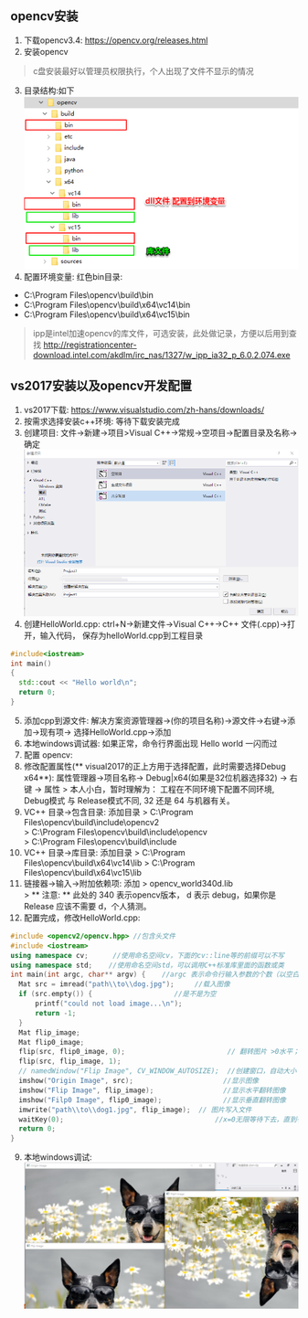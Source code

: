 opencv安装
----
1. 下载opencv3.4: <https://opencv.org/releases.html>
2. 安装opencv
  > c盘安装最好以管理员权限执行，个人出现了文件不显示的情况
3. 目录结构:如下 ![目录结构](ScreenClip.png)
4. 配置环境变量: 红色bin目录:
  - C:\Program Files\opencv\build\bin
  - C:\Program Files\opencv\build\x64\vc14\bin
  - C:\Program Files\opencv\build\x64\vc15\bin

> ipp是intel加速opencv的库文件，可选安装，此处做记录，方便以后用到查找 http://registrationcenter-download.intel.com/akdlm/irc_nas/1327/w_ipp_ia32_p_6.0.2.074.exe


vs2017安装以及opencv开发配置
----
1. vs2017下载: <https://www.visualstudio.com/zh-hans/downloads/>
2. 按需求选择安装c++环境: 等待下载安装完成
3. 创建项目: 文件->新建->项目>Visual C++->常规->空项目->配置目录及名称->确定
  ![创建项目](ScreenClip1.png)
4. 创建HelloWorld.cpp: ctrl+N->新建文件->Visual C++->C++ 文件(.cpp)->打开，输入代码， 保存为helloWorld.cpp到工程目录
  ``` c++
  #include<iostream>  
  int main()
  {
  	std::cout << "Hello world\n";
  	return 0;
  }
  ```
5. 添加cpp到源文件: 解决方案资源管理器->(你的项目名称)->源文件->右键->添加->现有项-> 选择HelloWorld.cpp->添加
6. 本地windows调试器: 如果正常，命令行界面出现 Hello world 一闪而过
7. 配置 opencv:
  1. 修改配置属性(** visual2017的正上方用于选择配置，此时需要选择Debug x64**): 属性管理器->项目名称-> Debug|x64(如果是32位机器选择32) -> 右键 -> 属性
    > 本人小白，暂时理解为： 工程在不同环境下配置不同环境, Debug模式 与 Release模式不同, 32 还是 64 与机器有关。
  2. VC++ 目录->包含目录: 添加目录
    > C:\Program Files\opencv\build\include\opencv2  
    > C:\Program Files\opencv\build\include\opencv  
    > C:\Program Files\opencv\build\include
  3. VC++ 目录->库目录: 添加目录
    > C:\Program Files\opencv\build\x64\vc14\lib
    > C:\Program Files\opencv\build\x64\vc15\lib
  4. 链接器->输入->附加依赖项: 添加
    > opencv_world340d.lib  
    > ** 注意: ** 此处的 340 表示opencv版本， d 表示 debug，如果你是Release 应该不需要 d，个人猜测。
8. 配置完成，修改HelloWorld.cpp:
  ``` c++
  #include <opencv2/opencv.hpp> //包含头文件
  #include <iostream>    
  using namespace cv;      //使用命名空间cv，下面的cv::line等的前缀可以不写
  using namespace std;    //使用命名空间std，可以调用C++标准库里面的函数或类
  int main(int argc, char** argv) {    //argc 表示命令行输入参数的个数（以空白符分隔），argv中存储了所有的命令行参数
  	Mat src = imread("path\\to\\dog.jpg");     //载入图像
  	if (src.empty()) {                    //是不是为空
  		printf("could not load image...\n");
  		return -1;
  	}
  	Mat flip_image;
  	Mat flip0_image;
  	flip(src, flip0_image, 0);                         // 翻转图片 >0水平；==0垂直
  	flip(src, flip_image, 1);
  	// namedWindow("Flip Image", CV_WINDOW_AUTOSIZE);  //创建窗口，自动大小
  	imshow("Origin Image", src);                      //显示图像
  	imshow("Flip Image", flip_image);                 //显示水平翻转图像
  	imshow("Filp0 Image", flip0_image);               //显示垂直翻转图像
  	imwrite("path\\to\\dog1.jpg", flip_image);  // 图片写入文件
  	waitKey(0);                                     //x=0无限等待下去，直到有按键按下
  	return 0;
  }
  ```
9. 本地windows调试: ![狗图像显示](ScreenClip2.png)

